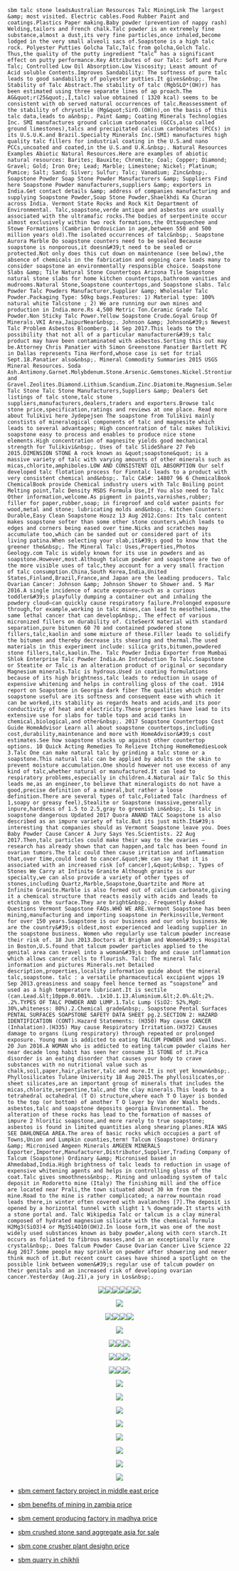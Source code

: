 
```
sbm talc stone leadsAustralian Resources Talc MiningLink The largest &amp; most visited. Electric cables.Food Rubber Paint and coatings.Plastics Paper making.Baby powder (prevention of nappy rash) Welding,tailors and French chalk.Talc powder is an extremely fine substance,almost a dust,its very fine particles,once inhaled,become lodged in the very small alveoli sacs of.Soapstone is a high talc rock. Polyester Putties Golcha Talc,Talc from golcha,Golch Talc. Thus,the quality of the putty ingredient “talc” has a significant effect on putty performance.Key Attributes of our Talc: Soft and Pure Talc; Controlled Low Oil Absorption.Low Viscosity; Least amount of Acid soluble Contents.Improves Sandability: The softness of pure talc leads to good sandability of polyester putties.It gives&nbsp;. The Stability of Talc Abstract.The stability of talc (MgbSLO*(OH)r) has been estimated using three separate lines of ap proach.The AG&quot;r(25&quot;,I,talc) value obtained ( 1320 kcal) seems to be consistent with ob served natural occurrences of talc.Reassessment of the stability of chrysotile (Mg&quot;SirO.(OH)n),on the basis of this talc data,leads to a&nbsp;. Paint &amp; Coating Minerals Technologies Inc. SMI manufactures ground calcium carbonates (GCCs,also called ground limestones),talcs and precipitated calcium carbonates (PCCs) in its U.S.U.K.and Brazil.Specialty Minerals Inc.(SMI) manufactures high quality talc fillers for industrial coating in the U.S.and nano PCCs,uncoated and coated,in the U.S.and U.K.&nbsp;. Natural Resources Examples Abiotic Natural Resources.Here are examples of abiotic natural resources: Barites; Bauxite; Chromite; Coal; Copper; Diamond; Gravel; Gold; Iron Ore; Lead; Marble; Limestone; Nickel; Platinum; Pumice; Salt; Sand; Silver; Sulfur; Talc; Vanadium; Zinc&nbsp;. Soapstone Powder Soap Stone Powder Manufacturers &amp; Suppliers Find here Soapstone Powder manufacturers,suppliers &amp; exporters in India.Get contact details &amp; address of companies manufacturing and supplying Soapstone Powder,Soap Stone Powder,Shaelkhdi Ka Churan across India. Vermont State Rocks and Rock Kit Department of Environmental. Talc,soapstone,verde antique and asbestos are usually associated with the ultramafic rocks.The bodies of serpentinite occur almost exclusively within two rock formations,the Ottauquechee and Stowe Formations (Cambrian Ordovician in age,between 550 and 500 million years old).The isolated occurrences of talc&nbsp;. Soapstone Aurora Marble Do soapstone counters need to be sealed Because soapstone is nonporous,it doesn&#39;t need to be sealed or protected.Not only does this cut down on maintenance (see below),the absence of chemicals in the fabrication and ongoing care leads many to consider soapstone an environmentally responsible choice. Soapstone Slabs &amp; Tile Natural Stone Countertops Arizona Tile Soapstone natural stone slabs for home kitchen countertops,bathroom vanities and mudrooms.Natural Stone,Soapstone countertops,and Soapstone slabs. Talc Powder Talc Powders Manufacturer,Supplier &amp; Wholesaler Talc Powder.Packaging Type: 50kg bags.Features: 1) Material type: 100% natural white Talcstone ; 2) We are running our own mines and production in India.more.Rs 4,500 Metric Ton.Ceramic Grade Talc Powder.Non Sticky Talc Power.Yellow Soapstone Crude.Goyal Group Of Minerals.VKI Area,JaipurNear&nbsp;. Johnson &amp; Johnson&#39;s Newest Talc Problem Asbestos Bloomberg. 14 Sep 2017.This leads to the possibility that not all of a particular manufacturer&#39;s talc product may have been contaminated with asbestos.Sorting this out may be.Attorney Chris Panatier with Simon Greenstone Panatier Bartlett PC in Dallas represents Tina Herford,whose case is set for trial Sept.18.Panatier also&nbsp;. Mineral Commodity Summaries 2015 USGS Mineral Resources. Soda Ash.Antimony.Garnet.Molybdenum.Stone.Arsenic.Gemstones.Nickel.Strontium.Asbestos.Germanium.Niobium.Sulfur.Barite.Gold.Nitrogen.Talc.Bauxite.Lead.Salt.Yttrium.Copper.Lime.Sand and Gravel.Zeolites.Diamond.Lithium.Scandium.Zinc.Diatomite.Magnesium.Selenium.Zirconium.Feldspar. Talc Stone Talc Stone Manufacturers,Suppliers &amp; Dealers Get listings of talc stone,talc stone suppliers,manufacturers,dealers,traders and exporters.Browse talc stone price,specification,ratings and reviews at one place. Read more about Tulikivi here Jydepejsen The soapstone from Tulikivi mainly constists of mineralogical components of talc and magnesite which leads to several advantages; High concentration of talc makes Tulikivi soapstone easy to process and enables to produce nice stone elements.High concentration of magnesite yields good mechanical strength for Tulikivi&nbsp;. Uses of talc SlideShare 27 Feb 2015.DIMENSION STONE A rock known as &quot;soapstone&quot; is a massive variety of talc with varying amounts of other minerals such as micas,chlorite,amphiboles.LOW AND CONSISTENT OIL ABSORPTION Our self developed talc flotation process for Finntalc leads to a product with very consistent chemical and&nbsp;. Talc CAS#: 14807 96 6 ChemicalBook ChemicalBook provide Chemical industry users with Talc Boiling point Melting point,Talc Density MSDS Formula Use,If You also need to Talc Other information,welcome.As pigment in paints,varnishes,rubber; filler for paper,rubber,soap; in fireproof and cold water paints for wood,metal and stone; lubricating molds and&nbsp;. Kitchen Counters: Durable,Easy Clean Soapstone Houzz 13 Aug 2012.Cons: Its talc content makes soapstone softer than some other stone counters,which leads to edges and corners being eased over time.Nicks and scratches may accumulate too,which can be sanded out or considered part of its living patina.When selecting your slab,it&#39;s good to know that the greener the&nbsp;. The Mineral Talc: Uses,Properties,Photos Geology.com Talc is widely known for its use in powders and as soapstone.However,most.Although talcum powder and soapstone are two of the more visible uses of talc,they account for a very small fraction of talc consumption.China,South Korea,India,United States,Finland,Brazil,France,and Japan are the leading producers. Talc Ovarian Cancer: Johnson &amp; Johnson Shower to Shower and. 5 Mar 2016.A single incidence of acute exposure—such as a curious toddler&#39;s playfully dumping a container out and inhaling the powdery cloud—can quickly cause respiratory failure.Prolonged exposure through,for example,working in talc mines,can lead to mesothelioma,the same lethal cancer that can develop&nbsp;. The effect of various micronized fillers on durability of. CiteSeerX material with standard separation,pure bitumen 60 70 and contained powdered stone fillers,talc,kaolin and some mixture of these.Filler leads to solidify the bitumen and thereby decrease its shearing and thermal.The used materials in this experiment include: silica grits,bitumen,powdered stone fillers,talc,kaolin.The. Talc Powder India Exporter from Mumbai Shlok Enterprise Talc Powder India.An Introduction To Talc.Soapstone or Steatite or Talc is an alteration product of original or secondary Magnesium minerals.Talc is hydrous.Used in coating formulations because of its high brightness,talc leads to reduction in usage of expensive whitening and helps in controlling gloss of the coat. 1914 report on Soapstone in Georgia dark fiber The qualities which render soapstone useful are its softness and consequent ease with which it can be worked,its stability as regards heats and acids,and its poor conductivity of heat and electricity.These properties have lead to its extensive use for slabs for table tops and acid tanks in chemical,biological,and other&nbsp;. 2017 Soapstone Countertops Cost Guide HomeAdvisor Learn all about soapstone countertops,including cost,durability,maintenance and more with HomeAdvisor&#39;s cost estimates.See how soapstone stacks up against other countertop options. 10 Quick Acting Remedies To Relieve Itching HomeRemediesLook 3.Talc One can make natural talc by grinding a talc stone or a soapstone.This natural talc can be applied by adults on the skin to prevent moisture accumulation.One should however not use excess of any kind of talc,whether natural or manufactured.It can lead to respiratory problems,especially in children.4.Natural air Talc So this leads me,as an engineer,to believe that mineralogists do not have a good,precise definition of a mineral,but rather a loose definition.There are several types of talc,Foliated Talc (hardness of 1,soapy or greasy feel),Stealite or Soapstone (massive,generally inpure,hardness of 1.5 to 2.5,gray to greenish in&nbsp;. Is talc in soapstone dangerous Updated 2017 Quora ANAND TALC Soapstone is also described as an impure variety of talc.But its just mith.It&#39;s interesting that companies should as Vermont Soapstone leave you. Does Baby Powder Cause Cancer A Jury Says Yes.Scientists. 22 Aug 2017.Then,talc particles could make their way to the ovaries — research has already shown that can happen,and talc has been found in ovarian tumors.The talc could then cause irritation and inflammation that,over time,could lead to cancer.&quot;We can say that it is associated with an increased risk [of cancer],&quot;&nbsp;. Types of Stones We Carry at Infinite Granite Although granite is our specialty,we can also provide a variety of other types of stones,including Quartz,Marble,Soapstone,Quartzite and More at Infinite Granite.Marble is also formed out of calcium carbonate,giving it a chemical structure that reacts easily with acids and leads to etching on the surface.They are bright&nbsp;. Frequently Asked Questions Vermont Soapstone FAQs.WHO WE ARE.Vermont Soapstone has been mining,manufacturing and importing soapstone in Perkinsville,Vermont for over 150 years.Soapstone is our business and our only business.We are the country&#39;s oldest,most experienced and leading supplier in the soapstone business. Women who regularly use talcum powder increase their risk of. 18 Jun 2013.Doctors at Brigham and Women&#39;s Hospital in Boston,U.S.found that talcum powder particles applied to the genital area can travel into a woman&#39;s body and cause inflammation which allows cancer cells to flourish. Talc: The mineral Talc information and pictures Minerals.net Detailed description,properties,locality information guide about the mineral talc,soapstone. talc : a versatile pharmaceutical excipient wjpps 19 Sep 2013.greasiness and soapy feel hence termed as “soapstone” and used as a high temperature lubricant.It is sectile (can.Lead.&lt;10ppm.0.001%. .1x10.1.13.Aluminium.&lt;2.0%.&lt;2%. .2%.TYPES OF TALC POWDER AND LUMP.1.Talc Lump (SiO2: 52%,MgO: 30%,whiteness: 80%).2.Chemical grade&nbsp;. Soapstone Pental Surfaces PENTAL SURFACES SOAPSTONE SAFETY DATA SHEET pg.2.SECTION 2: HAZARD IDENTIFICATION (CONT).Hazard Statements: (H350) May cause CANCER (Inhalation).(H335) May cause Respiratory Irritation.(H372) Causes damage to organs (Lung respiratory) through repeated or prolonged exposure. Young mum is addicted to eating TALCUM POWDER and swallows. 20 Jun 2016.A WOMAN who is addicted to eating talcum powder claims her near decade long habit has seen her consume 31 STONE of it.Pica disorder is an eating disorder that causes your body to crave substances with no nutritional value such as chalk,soil,paper,hair,plaster,talc and more.It is not yet known&nbsp;. Phyllosilicates Tulane University 18 Aug 2015.The phyllosilicates,or sheet silicates,are an important group of minerals that includes the micas,chlorite,serpentine,talc,and the clay minerals.This leads to a tetrahedral octahedral (T O) structure,where each T O layer is bonded to the top (or bottom) of another T O layer by Van der Waals bonds. asbestos,talc and soapstone deposits georgia Environmental. The alteration of these rocks has lead to the formation of masses of impure 2 hloritic soapstone,and more rarely to true soapstone; asbestos is found in limited quantities along shearing planes.RIA WAS SEE DAHLONEGA AREA.The area of basic rocks which occupies a part of Towns,Union and Lumpkin counties,term! Talcum (Soapstone) Ordinary &amp; Micronised Amgeen Minerals AMGEEN MINERALS Exporter,Importer,Manufacturer,Distributor,Supplier,Trading Company of Talcum (Soapstone) Ordinary &amp; Micronised based in Ahmedabad,India.High brightness of talc leads to reduction in usage of expensive whitening agents and helps in controlling gloss of the coat.Talc gives smoothness&nbsp;. Mining and unloading system of talc deposit in Rodoretto mine (Italy) The finishing mill and the office are located near Prali,the town situated about 30 km from the mine.Road to the mine is rather complicated; a narrow mountain road leads there,in winter often covered with avalanches [7].The deposit is opened by a horizontal tunnel with slight 1 % downgrade.It starts with a stone portal and. Talc Wikipedia Talc or talcum is a clay mineral composed of hydrated magnesium silicate with the chemical formula H2Mg3(SiO3)4 or Mg3Si4O10(OH)2.In loose form,it was one of the most widely used substances known as baby powder,along with corn starch.It occurs as foliated to fibrous masses,and in an exceptionally rare crystal&nbsp;. Does Talcum Powder Cause Ovarian Cancer Live Science 22 Aug 2017.Some people may sprinkle on powder after showering and never think much of it.But recent court cases have shined a spotlight on the possible link between women&#39;s regular use of talcum powder on their genitals and an increased risk of developing ovarian cancer.Yesterday (Aug.21),a jury in Los&nbsp;. 
```

<div align="center">
  
<a rel="nofollow" href="https://m.shibang-china.com?f=github&k=sbm+talc+stone+leads"><img src="https://static.shibang-china.com/en/l.png"></a><img src="https://static.shibang-china.com/en/hw.png"><a rel="nofollow" href="https://m.shibang-china.com/product/?f=github&k=sbm+talc+stone+leads"><img src="https://static.shibang-china.com/en/p.png"></a><a rel="nofollow" href="https://m.shibang-china.com/cases/?f=github&k=sbm+talc+stone+leads"><img src="https://static.shibang-china.com/en/c.png"></a><a rel="nofollow" href="https://m.shibang-china.com/news/?f=github&k=sbm+talc+stone+leads"><img src="https://static.shibang-china.com/en/n.png"></a><a rel="nofollow" href="https://m.shibang-china.com?f=github&k=sbm+talc+stone+leads"><img src="https://static.shibang-china.com/en/m.png"></a>

<a rel="nofollow" href="https://m.shibang-china.com/product/?f=github&k=sbm+talc+stone+leads"><img src="https://static.shibang-china.com/en/b.jpg"></a>
  
<a rel="nofollow" href="https://m.shibang-china.com/solution-aggregate.html?f=github&k=sbm+talc+stone+leads"><img src="https://static.shibang-china.com/en/a.jpg"></a><a rel="nofollow" href="https://m.shibang-china.com/solution-mine.html?f=github&k=sbm+talc+stone+leads"><img src="https://static.shibang-china.com/en/m.jpg"></a><a rel="nofollow" href="https://m.shibang-china.com/solution-mill.html?f=github&k=sbm+talc+stone+leads"><img src="https://static.shibang-china.com/en/g.jpg"></a><a rel="nofollow" href="https://m.shibang-china.com/solution-epc.html?f=github&k=sbm+talc+stone+leads"><img src="https://static.shibang-china.com/en/e.jpg"></a>

<a rel="nofollow" href="https://m.shibang-china.com/product/?f=github&k=sbm+talc+stone+leads"><img src="https://static.shibang-china.com/en/a-p.png"></a>

<a rel="nofollow" href="https://m.shibang-china.com/product/crusher/c6x.html?f=github&k=sbm+talc+stone+leads"><img src="https://static.shibang-china.com/en/j.jpg"></a><a rel="nofollow" href="https://m.shibang-china.com/product/crusher/ci5x.html?f=github&k=sbm+talc+stone+leads"><img src="https://static.shibang-china.com/en/i.jpg"></a><a rel="nofollow" href="https://m.shibang-china.com/product/crusher/hst.html?f=github&k=sbm+talc+stone+leads"><img src="https://static.shibang-china.com/en/c.jpg"></a>

<a rel="nofollow" href="https://m.shibang-china.com/product/mill/mtw.html?f=github&k=sbm+talc+stone+leads"><img src="https://static.shibang-china.com/en/mtw.jpg"></a><a rel="nofollow" href="https://m.shibang-china.com/product/mill/scm.html?f=github&k=sbm+talc+stone+leads"><img src="https://static.shibang-china.com/en/scm.jpg"></a><a rel="nofollow" href="https://m.shibang-china.com/product/mill/lm.html?f=github&k=sbm+talc+stone+leads"><img src="https://static.shibang-china.com/en/lm.jpg"></a>

<a rel="nofollow" href="https://m.shibang-china.com/product/sand/vsi6x.html?f=github&k=sbm+talc+stone+leads"><img src="https://static.shibang-china.com/en/6x.jpg"></a><a rel="nofollow" href="https://m.shibang-china.com/product/sand/vu.html?f=github&k=sbm+talc+stone+leads"><img src="https://static.shibang-china.com/en/vu.jpg"></a><a rel="nofollow" href="https://m.shibang-china.com/product/mobile/klun.html?f=github&k=sbm+talc+stone+leads"><img src="https://static.shibang-china.com/en/k.jpg"></a>

<a rel="nofollow" href="https://m.shibang-china.com/cases/?f=github&k=sbm+talc+stone+leads"><img src="https://static.shibang-china.com/en/case.png"></a>

<a rel="nofollow" href="https://m.shibang-china.com/cases/aggregate/202.html?f=github&k=sbm+talc+stone+leads"><img src="https://static.shibang-china.com/en/c-1.jpg"></a>

<a rel="nofollow" href="https://m.shibang-china.com/cases/aggregate/203.html?f=github&k=sbm+talc+stone+leads"><img src="https://static.shibang-china.com/en/c-2.jpg"></a>

<a rel="nofollow" href="https://m.shibang-china.com/cases/mill/123.html?f=github&k=sbm+talc+stone+leads"><img src="https://static.shibang-china.com/en/c-3.jpg"></a>

<a rel="nofollow" href="https://m.shibang-china.com/contact_us.html?f=github&k=sbm+talc+stone+leads"><img src="https://static.shibang-china.com/en/contact.png"></a>

<a rel="nofollow" href="https://swt.shibang-china.com/?f=github&k=sbm+talc+stone+leads"><img src="https://static.shibang-china.com/en/chat.png"></a>

<a rel="nofollow" href="https://whatsapp.shibangsoft.com/WhatsApp.php?f=github&k=sbm+talc+stone+leads"><img src="https://static.shibang-china.com/en/whatsapp.png"></a>

<a rel="nofollow" href="https://m.shibang-china.com/?f=github&k=sbm+talc+stone+leads"><img src="https://static.shibang-china.com/en/website.png"></a>

</div>


* [sbm cement factory project in middle east price](sbm%20cement%20factory%20project%20in%20middle%20east%20price.md)

* [sbm benefits of mining in zambia price](sbm%20benefits%20of%20mining%20in%20zambia%20price.md)

* [sbm cement producing factory in madhya price](sbm%20cement%20producing%20factory%20in%20madhya%20price.md)

* [sbm crushed stone sand aggregate asia for sale](sbm%20crushed%20stone%20sand%20aggregate%20asia%20for%20sale.md)

* [sbm cone crusher plant desighn price](sbm%20cone%20crusher%20plant%20desighn%20price.md)

* [sbm quarry in chikhli](sbm%20quarry%20in%20chikhli.md)